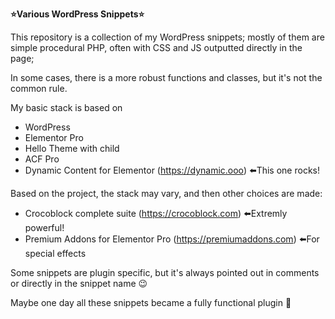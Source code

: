 **⭐Various WordPress Snippets⭐**

This repository is a collection of my WordPress snippets;
mostly of them are simple procedural PHP, often with CSS and JS outputted directly in the page;

In some cases, there is a more robust functions and classes, but it's not the common rule.

My basic stack is based on 
- WordPress
- Elementor Pro
- Hello Theme with child
- ACF Pro
- Dynamic Content for Elementor (https://dynamic.ooo) ⬅️This one rocks!

Based on the project, the stack may vary, and then other choices are made:
- Crocoblock complete suite (https://crocoblock.com) ⬅️Extremly powerful!
- Premium Addons for Elementor Pro (https://premiumaddons.com) ⬅️For special effects

Some snippets are plugin specific, but it's always pointed out in comments or directly in the snippet name 😉

Maybe one day all these snippets became a fully functional plugin 👻



